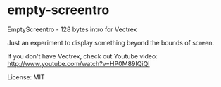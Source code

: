 # empty-screentro
EmptyScreentro - 128 bytes intro for Vectrex

Just an experiment to display something beyond the bounds of screen.

If you don't have Vectrex, check out Youtube video: 
http://www.youtube.com/watch?v=HP0M89IQiQI

License: MIT
